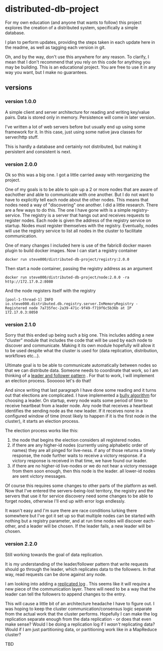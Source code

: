 # distributed-db-project

For my own education (and anyone that wants to follow) this project explores the creation of a
distributed system, specifically a simple database.

I plan to perform updates, providing the steps taken in each update here in the readme, as well as
tagging each version in git.

Oh, and by the way, don't use this anywhere for any reason. To clarify, I mean that I don't
recommend that you rely on this code for anything you may be building. This is an educational
project. You are free to use it in any way you want, but I make no guarantees.

## versions

### version 1.0.0

A simple client and server architecture for reading and writing key/value pairs. Data is stored only
in memory. Persistence will come in later version.

I've written a lot of web servers before but usually end up using some framework for it. In this
case,
just using some native java classes for server/http stuff.

This is hardly a database and certainly not distributed, but making it persistent and consistent is
next.

### version 2.0.0

Ok so this was a big one. I got a little carried away with reorganizing the project.

One of my goals is to be able to spin up a 2 or more nodes that are aware of eachother and able to
communicate with one another. But I do not want to have to explicitly tell each node about the other
nodes. This means that nodes need a way of "discovering" one another. I did a little research. There
are a few ways to do this. The one I have gone with is a simple registry-service. The registry is
a server that hangs out and receives requests to register nodes. Each node is given the address of
the registry service on startup. Nodes must register themselves with the registry. Eventually,
nodes will use the registry service to list all nodes in the cluster to facilitate communication.

One of many changes I included here is use of the fabric8 docker maven plugin to build docker
images. Now I can start a registry container

```shell
docker run steve000/distributed-db-project/registry:2.0.0
```

Then start a node container, passing the registry address as an argument

```shell
docker run steve000/distributed-db-project/node:2.0.0 -ra http://172.17.0.2:8080
```

And the node registers itself with the registry

```text
[pool-1-thread-1] INFO io.steve000.distributed.db.registry.server.InMemoryRegistry - Registered node 7a735fec-2a39-471c-9f49-f719f6c5b36b at IP 172.17.0.3:8050
```

### version 2.1.0

Sorry that this ended up being such a big one. This includes adding a new "cluster" module that
includes the code that will be used by each node to discover and communicate. Making it its own
module hopefully will allow it to be used despite what the cluster is used for (data replication,
distribution, workflows etc...).

Ultimate goal is to be able to communicate automatically between nodes so that we can distribute
data. Someone needs to coordinate that work, so I am thinking of
a [leader and follower pattern](https://martinfowler.com/articles/patterns-of-distributed-systems/leader-follower.html)
. For that to work, I will implement an election process. Soooooo let's do that!

And since writing that last paragraph I have done some reading and it turns out that elections are
complicated. I have implemented a [bully algorithm](https://en.wikipedia.org/wiki/Bully_algorithm)
for choosing a leader. On startup, every node waits some period of time to receive heartbeat from a
leader node. Any node that receives a heartbeat identifies the sending node as the new leader. If it
receives none in a configured window of time (most likely to happen if it is the first node in the
cluster), it starts an election process.

The election process works like this:

1. the node that begins the election considers all registered nodes.
2. if there are any higher-id nodes (currently using alphabetic order of names) they are all
   pinged for live-ness. if any of those returns a timely response, the node further waits to
   receive a victory response. if a victory response is received in that time, we have found our
   leader.
3. if there are no higher-id live-nodes or we do not hear a victory message from them soon enough,
   then this node is the leader. all lower-id nodes are sent victory messages.

Of course this requires some changes to other parts of the platform as well. Now that I've entered
the servers-being-lost territory, the registry and the servers that use it for service discovery
need some changes to be able to forget nodes, otherwise I'll end up with error logs endlessly.

It wasn't easy and I'm sure there are race conditions lurking there somewhere but I've got it set
up so that multiple nodes can be started with nothing but a registry parameter, and at run time
nodes will discover each-other, and a leader will be chosen. If the leader fails, a new leader
will be chosen.

### version 2.2.0

Still working towards the goal of data replication.

It is my understanding of the leader/follower pattern that write requests should go through the
leader, which replicates data to the followers. In that way, read requests can be done against any
node.

I am looking into adding
a [replicated log](https://martinfowler.com/articles/patterns-of-distributed-systems/replicated-log.html)
. This seems like it will require
a new piece of the communication layer. There will need to be a way that the leader can tell the
followers to append changes to the entry.

This will cause a little bit of an architecture headache I have to figure out. I was hoping to keep
the cluster communication/consensus logic separate from the actual work that the cluster performs.
Hopefully I can make the log replication separate enough from the data replication - or does that
even make sense? Would I be doing a replication log if I _wasn't_ replicating data? Would if I am
just partitioning data, or partitioning work like in a MapReduce cluster?

TBD